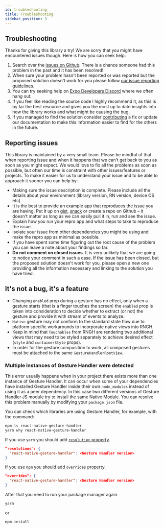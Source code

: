 ```yaml
---
id: troubleshooting
title: Troubleshooting
sidebar_position: 3
---
```


## Troubleshooting

Thanks for giving this library a try! We are sorry that you might have encountered issues though. Here is how you can seek help:

1. Search over the [issues on Github](https://github.com/software-mansion/react-native-gesture-handler/issues). There is a chance someone had this problem in the past and it has been resolved!
2. When sure your problem hasn't been reported or was reported but the proposed solution doesn't work for you please follow [our issue reporting guidelines](#reporting-issues).
3. You can try seeking help on [Expo Developers Discord](https://chat.expo.dev/) where we often hang out.
4. If you feel like reading the source code I highly recommend it, as this is by far the best resource and gives you the most up to date insights into how the library works and what might be causing the bug.
5. If you managed to find the solution consider [contributing](/docs/#contributing) a fix or update our documentation to make this information easier to find for the others in the future.

## Reporting issues

This library is maintained by a very small team.
Please be mindful of that when reporting issue and when it happens that we can't get back to you as soon as you might expect.
We would love to fix all the problems as soon as possible, but often our time is constraint with other issues/features or projects.
To make it easier for us to understand your issue and to be able to approach it sooner you can help by:

- Making sure the issue description is complete. Please include all the details about your environment (library version, RN version, device OS etc).
- It is the best to provide an example app that reproduces the issue you are having. Put it up on [gist](https://gist.github.com/), [snack](https://snack.expo.io) or create a repo on Github – it doesn't matter as long as we can easily pull it in, run and see the issue.
- Explain how you run your repro app and what steps to take to reproduce the issue.
- Isolate your issue from other dependencies you might be using and make the repro app as minimal as possible.
- If you have spent some time figuring out the root cause of the problem you can leave a note about your findings so far.
- **Do not comment on closed issues**. It is very unlikely that we are going to notice your comment in such a case. If the issue has been closed, but the proposed solution doesn't work for you, please open a new one providing all the information necessary and linking to the solution you have tried.

## It's not a bug, it's a feature

- Changing `enabled` prop during a gesture has no effect, only when a gesture starts (that is a finger touches the screen) the `enabled` prop is taken into consideration to decide whether to extract (or not) the gesture and provide it with stream of events to analyze.
- `Native` gesture may not conform to the standard state flow due to platform specific workarounds to incorporate native views into RNGH.
- Keep in mind that `Touchables` from RNGH are rendering two additional views that may need to be styled separately to achieve desired effect (`style` and `containerStyle` props).
- In order for the gesture composition to work, all composed gestures must be attached to the same `GestureHandlerRootView`.

### Multiple instances of Gesture Handler were detected

This error usually happens when in your project there exists more than one instance of Gesture Handler. It can occur when some of your dependencies have installed Gesture Handler inside their own `node_modules` instead of using it as a peer dependency. In this case two different versions of Gesture Handler JS module try to install the same Native Module. You can resolve this problem manually by modifying your `package.json` file.

You can check which libraries are using Gesture Handler, for example, with the command:

```bash
npm ls react-native-gesture-handler
yarn why react-native-gesture-handler
```

If you use `yarn` you should add [`resolution` property](https://classic.yarnpkg.com/lang/en/docs/selective-version-resolutions/).

```json
"resolutions": {
  "react-native-gesture-handler": <Gesture Handler version>
}
```

If you use `npm` you should add [`overrides` property](https://docs.npmjs.com/cli/v8/configuring-npm/package-json#overrides).

```json
"overrides": {
  "react-native-gesture-handler": <Gesture Handler version>
}
```

After that you need to run your package manager again

```bash
yarn
```

or

```bash
npm install
```
